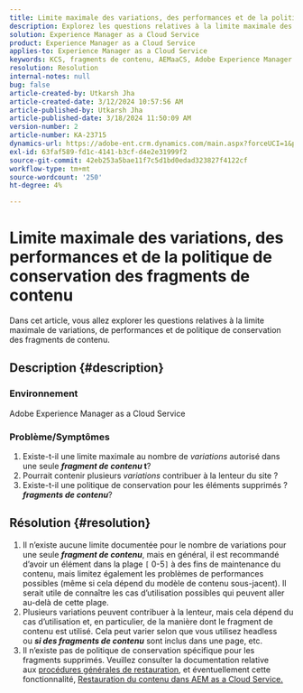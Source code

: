 ```yaml
---
title: Limite maximale des variations, des performances et de la politique de conservation des fragments de contenu
description: Explorez les questions relatives à la limite maximale des variations, aux performances et à la politique de conservation des fragments de contenu.
solution: Experience Manager as a Cloud Service
product: Experience Manager as a Cloud Service
applies-to: Experience Manager as a Cloud Service
keywords: KCS, fragments de contenu, AEMaaCS, Adobe Experience Manager
resolution: Resolution
internal-notes: null
bug: false
article-created-by: Utkarsh Jha
article-created-date: 3/12/2024 10:57:56 AM
article-published-by: Utkarsh Jha
article-published-date: 3/18/2024 11:50:09 AM
version-number: 2
article-number: KA-23715
dynamics-url: https://adobe-ent.crm.dynamics.com/main.aspx?forceUCI=1&pagetype=entityrecord&etn=knowledgearticle&id=fcf6705a-5fe0-ee11-904d-6045bd0063aa
exl-id: 63faf589-fd1c-4141-b3cf-d4e2e31999f2
source-git-commit: 42eb253a5bae11f7c5d1bd0edad323827f4122cf
workflow-type: tm+mt
source-wordcount: '250'
ht-degree: 4%

---
```


# Limite maximale des variations, des performances et de la politique de conservation des fragments de contenu


Dans cet article, vous allez explorer les questions relatives à la limite maximale de variations, de performances et de politique de conservation des fragments de contenu.

## Description {#description}


### Environnement

Adobe Experience Manager as a Cloud Service

### Problème/Symptômes

1. Existe-t-il une limite maximale au nombre de *variations* autorisé dans une seule <b>*fragment de contenu* t</b>?
2. Pourrait contenir plusieurs *variations* contribuer à la lenteur du site ?
3. Existe-t-il une politique de conservation pour les éléments supprimés ? <b>*fragments de contenu</b>*?



## Résolution {#resolution}


1. Il n’existe aucune limite documentée pour le nombre de variations pour une seule <b>*fragment de contenu</b>*, mais en général, il est recommandé d’avoir un élément dans la plage `[` 0-5`]`  à des fins de maintenance du contenu, mais limitez également les problèmes de performances possibles (même si cela dépend du modèle de contenu sous-jacent). Il serait utile de connaître les cas d’utilisation possibles qui peuvent aller au-delà de cette plage.
2. Plusieurs variations peuvent contribuer à la lenteur, mais cela dépend du cas d’utilisation et, en particulier, de la manière dont le fragment de contenu est utilisé. Cela peut varier selon que vous utilisez headless ou <b>*si des fragments de contenu</b>* sont inclus dans une page, etc.
3. Il n’existe pas de politique de conservation spécifique pour les fragments supprimés. Veuillez consulter la documentation relative aux [procédures générales de restauration](https://experienceleague.adobe.com/docs/experience-cloud-kcs/kbarticles/KA-23505.html?lang=en), et éventuellement cette fonctionnalité, [Restauration du contenu dans AEM as a Cloud Service.](https://experienceleague.adobe.com/docs/experience-manager-cloud-service/content/operations/restore.html?lang=fr)
